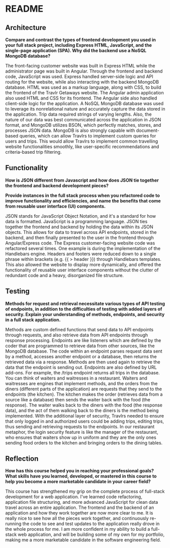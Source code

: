 # README
## Architecture
<p></p>
<b>Compare and contrast the types of frontend development you used in your full stack project, including Express HTML, JavaScript, and the single-page application (SPA).
Why did the backend use a NoSQL MongoDB database?</b>
<p></p>
The front-facing customer website was built in Express HTML while the administrator page was built in Angular. Through the frontend and backend code, JavaScript was used. Express handled server-side logic and API routing for the website, while also interacting with the backend MongoDB database. HTML was used as a markup language, along with CSS, to build the frontend of the Travlr Getaways website. The Angular admin application also used HTML and CSS for its frontend. The Angular side also handled client-side logic for the application.
A NoSQL MongoDB database was used to leverage its nonrelational nature and accurately capture the data stored in the application. Trip data required strings of varying lengths. Also, the nature of our data was best communicated across the application in JSON format, and MongoDB utilizes BSON, which perfectly matches, stores, and processes JSON data. MongoDB is also strongly capable with document-based queries, which can allow Travlrs to implement custom queries for users and trips. This would allow Travlrs to implement common travelling website functionalities smoothly, like user-specific recommendations and criteria-based trip filtering. 

## Functionality
<p></p>
<b>How is JSON different from Javascript and how does JSON tie together the frontend and backend development pieces?<p></p>
Provide instances in the full stack process when you refactored code to improve functionality and efficiencies, and name the benefits that come from reusable user interface (UI) components.</b>
<p></p>
JSON stands for JavaScript Object Notation, and it's a standard for how data is formatted. JavaScript is a programming language. JSON ties together the frontend and backend by holding the data within its JSON objects. This allows for data to travel across API endpoints, stored in the backend, and then finally presented to the user in the frontend through Angular/Express code. The Express customer-facing website code was refactored several times. One example is during the implementation of the Handlebars engine. Headers and footers were reduced down to a single phrase within brackets (e.g. {{ > header }}) through Handlebars templates. This also allowed the website to display more dynamically, and offered the functionality of reusable user interface components without the clutter of redundant code and a heavy, disorganized file structure.
<p></p>

## Testing
<b>Methods for request and retrieval necessitate various types of API testing of endpoints, in addition to the difficulties of testing with added layers of security. Explain your understanding of methods, endpoints, and security in a full stack application.</b>
<p></p>
Methods are custom defined functions that send data to API endpoints through requests, and also retrieve data from API endpoints through response processing. Endpoints are like listeners which are defined by the coder that are programmed to retrieve data from other sources, like the MongoDB database. The code within an endpoint parses request data sent by a method, accesses another endpoint or a database, then returns the retrieved data via a response. Methods are then used again to retrieve the data that the endpoint is sending out. Endpoints are also defined by URL add-ons. For example, the /trips endpoint returns all trips in the database. You can think of waiters and waitresses in a restaurant. Waiters and waitresses are engines that implement methods, and the orders from the diners (different parts of the application) are requests that they send to the endpoints (the kitchen). The kitchen makes the order (retrieves data from a source like a database) then sends the waiter back with the food (the response). The waiter walks back to the diners with the food (the response data), and the act of them walking back to the diners is the method being implemented. With the additional layer of security, Travlrs needed to ensure that only logged in and authorized users could be adding trips, editing trips, thus sending and retrieving requests to the endpoints. In our restaurant metaphor, the login security feature is like the manager of the restaurant, who ensures that waiters show up in uniform and they are the only ones sending food orders to the kitchen and bringing orders to the dining tables.
<p></p>

## Reflection
<p></p>
<b>How has this course helped you in reaching your professional goals? What skills have you learned, developed, or mastered in this course to help you become a more marketable candidate in your career field?</b>
<p></p>
This course has strengthened my grip on the complete process of full-stack development for a web application. I've learned code refactoring, application file structuring, and more advanced JavaScript for clean data travel across an entire application. The frontend and the backend of an application and how they work together are now more clear to me. It is really nice to see how all the pieces work together, and continuously re-running the code to see and test updates to the application really drove in the whole process for me. I am more confident in my ability to build a full-stack web application, and will be building some of my own for my portfolio, making me a more marketable candidate in the software engineering field.
